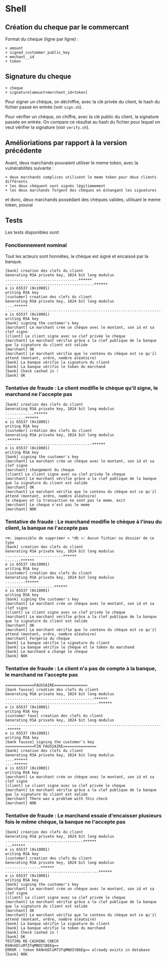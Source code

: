 # Shell

## Création du cheque par le commercant

Format du cheque (ligne par ligne) :

    + amount
    + signed_custommer_public_key
    + mechant__id
    + token

## Signature du cheque

    + cheque
    + signature[amount+merchant_id+token]


Pour signer un chèque, on déchiffre, avec la clé privée du client, le
hash du fichier passé en entrée (voir ``sign.sh``).

Pour vérifier un chèque, on chiffre, avec la clé public du client, la
signature passée en entrée. On compare ce résultat au hash du fichier
pour lequel on veut vérifier la signature (voir ``verify.sh``).

## Amélioriations par rapport à la version précédente

Avant, deux marchands pouvaient utiliser le meme token, avec la vulnérabilités suivante :

    + deux marchands complices utilisent le meme token pour deux clients différents
    + les deux chèquent sont signés légitimmement
    + les deux marchands forgent des chèques en échangant les signatures


et donc, deux
marchands possédant des chèques valides, utilisant le meme token,
pouvai

## Tests

Les tests disponibles sont:

### Fonctionnement nominal

Tout les acteurs sont honnêtes, le chèque est signé et encaissé par la
banque.

    [bank] creation des clefs du client
    Generating RSA private key, 1024 bit long modulus
    .................................++++++
    ........................................++++++
    e is 65537 (0x10001)
    writing RSA key
    [customer] creation des clefs du client
    Generating RSA private key, 1024 bit long modulus
    ....++++++
    ..................................................................................................................++++++
    e is 65537 (0x10001)
    writing RSA key
    [bank] signing the customer's key
    [marchant] Le marchant crée un chèque avec le montant, son id et sa clef signe
    [client] Le client signe avec sa clef privée le cheque
    [marchant] Le marchant vérifie grâce a la clef publique de la banque que la signature du client est valide
    [marchant] OK
    [marchant] Le marchant vérifie que le contenu du chèque est ce qu'il attend (montant, ordre, nombre aléatoire)
    [bank] La banque vérifie la signature du client
    [bank] La banque vérifie le token du marchand
    [bank] Check cashed in !
    [bank] OK


### Tentative de fraude : Le client modifie le chèque qu'il signe, le marchand ne l'accepte pas

    [bank] creation des clefs du client
    Generating RSA private key, 1024 bit long modulus
    .............++++++
    .........++++++
    e is 65537 (0x10001)
    writing RSA key
    [customer] creation des clefs du client
    Generating RSA private key, 1024 bit long modulus
    .++++++
    .......................................++++++
    e is 65537 (0x10001)
    writing RSA key
    [bank] signing the customer's key
    [marchant] Le marchant crée un chèque avec le montant, son id et sa clef signe
    [marchant] changement du cheque
    [client] Le client signe avec sa clef privée le cheque
    [marchant] Le marchant vérifie grâce a la clef publique de la banque que la signature du client est valide
    [marchant] OK
    [marchant] Le marchant vérifie que le contenu du chèque est ce qu'il attend (montant, ordre, nombre aléatoire)
    le cheques et la transaction ne sont pas le meme. exit
    [merchant] Le cheque n'est pas le meme
    [marchant] NOK


### Tentative de fraude : Le marchand modifie le chèque à l'insu du client, la banque ne l'accepte pas

    rm: impossible de supprimer « *db »: Aucun fichier ou dossier de ce type
    [bank] creation des clefs du client
    Generating RSA private key, 1024 bit long modulus
    ..........................++++++
    .......++++++
    e is 65537 (0x10001)
    writing RSA key
    [customer] creation des clefs du client
    Generating RSA private key, 1024 bit long modulus
    .........++++++
    ......................++++++
    e is 65537 (0x10001)
    writing RSA key
    [bank] signing the customer's key
    [marchant] Le marchant crée un chèque avec le montant, son id et sa clef signe
    [client] Le client signe avec sa clef privée le cheque
    [marchant] Le marchant vérifie grâce a la clef publique de la banque que la signature du client est valide
    [marchant] OK
    [marchant] Le marchant vérifie que le contenu du chèque est ce qu'il attend (montant, ordre, nombre aléatoire)
    [marchant] Forgerie du cheque
    [bank] La banque vérifie la signature du client
    [bank] La banque vérifie le chèque et le token du marchand
    [bank] Le marchand a changé le cheque
    [bank] NOK


### Tentative de fraude : Le client n'a pas de compte à la banque, le marchand ne l'accepte pas

    =============FAUSSAIRE===============
    [bank fausse] creation des clefs du client
    Generating RSA private key, 1024 bit long modulus
    ........................................++++++
    ..........................................++++++
    e is 65537 (0x10001)
    writing RSA key
    [customer faux] creation des clefs du client
    Generating RSA private key, 1024 bit long modulus
    ................................................................................++++++
    .++++++
    e is 65537 (0x10001)
    writing RSA key
    [bank fausse] signing the customer's key
    =============FIN FAUSSAIRE===============
    [bank] creation des clefs du client
    Generating RSA private key, 1024 bit long modulus
    ....++++++
    ....++++++
    e is 65537 (0x10001)
    writing RSA key
    [marchant] Le marchant crée un chèque avec le montant, son id et sa clef signe
    [client] Le client signe avec sa clef privée le cheque
    [marchant] Le marchant vérifie grâce a la clef publique de la banque que la signature du client est valide
    [merchant] There was a problem with this check
    [marchant] NOK


### Tentative de fraude : Le marchand essaie d'encaisser plusieurs fois le même chèque, la banque ne l'accepte pas

    [bank] creation des clefs du client
    Generating RSA private key, 1024 bit long modulus
    ...................................++++++
    ...++++++
    e is 65537 (0x10001)
    writing RSA key
    [customer] creation des clefs du client
    Generating RSA private key, 1024 bit long modulus
    ................++++++
    ..........................................++++++
    e is 65537 (0x10001)
    writing RSA key
    [bank] signing the customer's key
    [marchant] Le marchant crée un chèque avec le montant, son id et sa clef signe
    [client] Le client signe avec sa clef privée le cheque
    [marchant] Le marchant vérifie grâce a la clef publique de la banque que la signature du client est valide
    [marchant] OK
    [marchant] Le marchant vérifie que le contenu du chèque est ce qu'il attend (montant, ordre, nombre aléatoire)
    [bank] La banque vérifie la signature du client
    [bank] La banque vérifie le token du marchand
    [bank] Check cashed in !
    [bank] OK
    TESTING RE-CASHING CHECK
    KkNnkDluM73TqMNOItB6Eg==
    ERROR : token KkNnkDluM73TqMNOItB6Eg== already exists in database
    [bank] NOK
